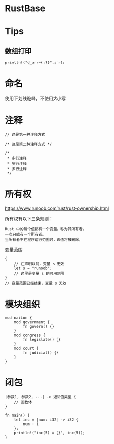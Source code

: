# RustBase



# Tips
## 数组打印
```
println!("d_arr={:?}",arr);
```

# 命名
使用下划线驼峰，不使用大小写


# 注释
```
// 这是第一种注释方式

/* 这是第二种注释方式 */

/*
 * 多行注释
 * 多行注释
 * 多行注释
 */
```


# 所有权
https://www.runoob.com/rust/rust-ownership.html

所有权有以下三条规则：
```
Rust 中的每个值都有一个变量，称为其所有者。
一次只能有一个所有者。
当所有者不在程序运行范围时，该值将被删除。
```
变量范围
```
{
    // 在声明以前，变量 s 无效
    let s = "runoob";
    // 这里是变量 s 的可用范围
}
// 变量范围已经结束，变量 s 无效
```

# 模块组织
```
mod nation {
    mod government {
        fn govern() {}
    }
    mod congress {
        fn legislate() {}
    }
    mod court {
        fn judicial() {}
    }
}
```

# 闭包
```
|参数1, 参数2, ...| -> 返回值类型 {
    // 函数体
}

fn main() {
    let inc = |num: i32| -> i32 {
        num + 1
    };
    println!("inc(5) = {}", inc(5));
}
```